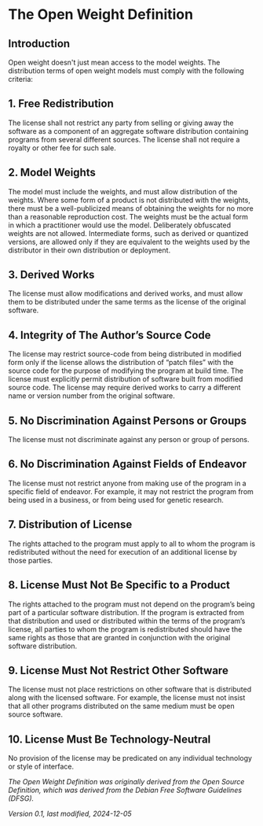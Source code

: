 # The Open Weight Definition

## Introduction
Open weight doesn't just mean access to the model weights. The distribution terms of open weight models must comply with the following criteria:

## 1. Free Redistribution
The license shall not restrict any party from selling or giving away the software as a component of an aggregate software distribution containing programs from several different sources. The license shall not require a royalty or other fee for such sale.

## 2. Model Weights
The model must include the weights, and must allow distribution of the weights. Where some form of a product is not distributed with the weights, there must be a well-publicized means of obtaining the weights for no more than a reasonable reproduction cost. The weights must be the actual form in which a practitioner would use the model. Deliberately obfuscated weights are not allowed. Intermediate forms, such as derived or quantized versions, are allowed only if they are equivalent to the weights used by the distributor in their own distribution or deployment.

## 3. Derived Works
The license must allow modifications and derived works, and must allow them to be distributed under the same terms as the license of the original software.

## 4. Integrity of The Author’s Source Code
The license may restrict source-code from being distributed in modified form only if the license allows the distribution of “patch files” with the source code for the purpose of modifying the program at build time. The license must explicitly permit distribution of software built from modified source code. The license may require derived works to carry a different name or version number from the original software.

## 5. No Discrimination Against Persons or Groups
The license must not discriminate against any person or group of persons.

## 6. No Discrimination Against Fields of Endeavor
The license must not restrict anyone from making use of the program in a specific field of endeavor. For example, it may not restrict the program from being used in a business, or from being used for genetic research.

## 7. Distribution of License
The rights attached to the program must apply to all to whom the program is redistributed without the need for execution of an additional license by those parties.

## 8. License Must Not Be Specific to a Product
The rights attached to the program must not depend on the program’s being part of a particular software distribution. If the program is extracted from that distribution and used or distributed within the terms of the program’s license, all parties to whom the program is redistributed should have the same rights as those that are granted in conjunction with the original software distribution.

## 9. License Must Not Restrict Other Software
The license must not place restrictions on other software that is distributed along with the licensed software. For example, the license must not insist that all other programs distributed on the same medium must be open source software.

## 10. License Must Be Technology-Neutral
No provision of the license may be predicated on any individual technology or style of interface.

*The Open Weight Definition was originally derived from the Open Source Definition, which was derived from the Debian Free Software Guidelines (DFSG).*

*Version 0.1, last modified, 2024-12-05*
